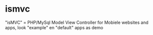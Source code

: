 ismvc
=====

"isMVC" = PHP/MySql Model View Controller for Mobiele websites and apps, 
look "example" en "default" apps as demo
